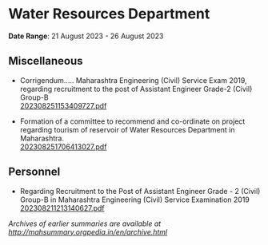 # Water Resources Department

**Date Range**: 21 August 2023 - 26 August 2023


## Miscellaneous
- Corrigendum..... Maharashtra Engineering (Civil) Service Exam 2019, regarding recruitment to the post of Assistant Engineer Grade-2 (Civil) Group-B\
  [202308251153409727.pdf](https://gr.maharashtra.gov.in/Site/Upload/Government%20Resolutions/English/202308251153409727.pdf)

- Formation of a committee to recommend and co-ordinate on project regarding tourism of reservoir of Water Resources Department in Maharashtra.\
  [202308251706413027.pdf](https://gr.maharashtra.gov.in/Site/Upload/Government%20Resolutions/English/202308251706413027.pdf)

## Personnel
- Regarding Recruitment to the Post of Assistant Engineer Grade - 2 (Civil) Group-B in Maharashtra Engineering (Civil) Service Examination 2019\
  [202308211213140627.pdf](https://gr.maharashtra.gov.in/Site/Upload/Government%20Resolutions/English/202308211213140627.pdf)


*Archives of earlier summaries are available at http://mahsummary.orgpedia.in/en/archive.html*